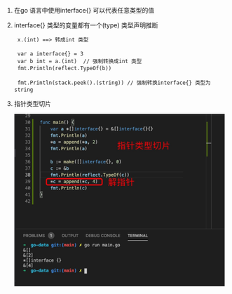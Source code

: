 1. 在go 语言中使用interface{} 可以代表任意类型的值

2. interface{} 类型的变量都有一个(type) 类型声明推断

        x.(int) ==> 转成int 类型

        var a interface{} = 3
        var b int = a.(int)  // 强制转换成int 类型
        fmt.Println(reflect.TypeOf(b))

        fmt.Println(stack.peek().(string)) // 强制转换interface{} 类型为string

3. 指针类型切片

   ![avatar](../assets/slice1.jpg)

        